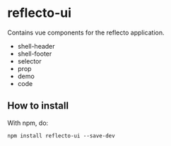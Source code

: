# reflecto-ui

Contains vue components for the reflecto application.

- shell-header
- shell-footer
- selector
- prop
- demo
- code

## How to install

With npm, do:

```
npm install reflecto-ui --save-dev
```

